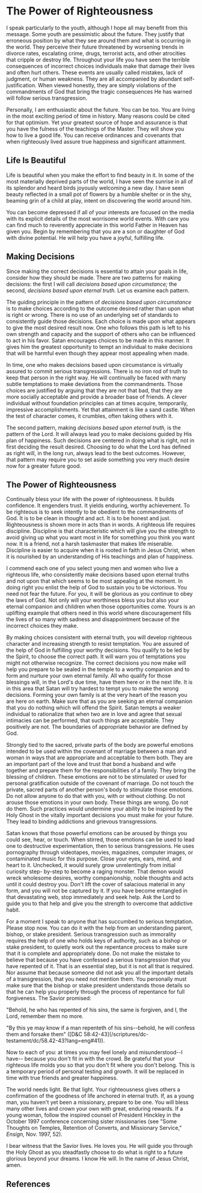 # The Power of Righteousness

I speak particularly to the youth, although I hope all may benefit from this
message. Some youth are pessimistic about the future. They justify that
erroneous position by what they see around them and what is occurring in the
world. They perceive their future threatened by worsening trends in divorce
rates, escalating crime, drugs, terrorist acts, and other atrocities that
cripple or destroy life. Throughout your life you have seen the terrible
consequences of incorrect choices individuals make that damage their lives and
often hurt others. These events are usually called mistakes, lack of judgment,
or human weakness. They are all accompanied by abundant self-justification.
When viewed honestly, they are simply violations of the commandments of God
that bring the tragic consequences He has warned will follow serious
transgression.

Personally, I am enthusiastic about the future. You can be too. You are living
in the most exciting period of time in history. Many reasons could be cited
for that optimism. Yet your greatest source of hope and assurance is that you
have the fulness of the teachings of the Master. They will show you how to
live a good life. You can receive ordinances and covenants that when
righteously lived assure true happiness and significant attainment.

## Life Is Beautiful

Life is beautiful when you make the effort to find beauty in it. In some of
the most materially deprived parts of the world, I have seen the sunrise in
all of its splendor and heard birds joyously welcoming a new day. I have seen
beauty reflected in a small pot of flowers by a humble shelter or in the shy,
beaming grin of a child at play, intent on discovering the world around him.

You can become depressed if all of your interests are focused on the media
with its explicit details of the most worrisome world events. With care you
can find much to reverently appreciate in this world Father in Heaven has
given you. Begin by remembering that you are a son or daughter of God with
divine potential. He will help you have a joyful, fulfilling life.

## Making Decisions

Since making the correct decisions is essential to attain your goals in life,
consider how they should be made. There are two patterns for making decisions:
the first I will call _decisions based upon circumstance;_ the second,
_decisions based upon eternal truth._ Let us examine each pattern.

The guiding principle in the pattern of _decisions based upon circumstance_ is
to make choices according to the outcome desired rather than upon what is
right or wrong. There is no use of an underlying set of standards to
consistently guide those decisions. Each choice is made upon what appears to
give the most desired result now. One who follows this path is left to his own
strength and capacity and the support of others who can be influenced to act
in his favor. Satan encourages choices to be made in this manner. It gives him
the greatest opportunity to tempt an individual to make decisions that will be
harmful even though they appear most appealing when made.

In time, one who makes decisions based upon circumstance is virtually assured
to commit serious transgressions. There is no iron rod of truth to keep that
person in the right way. He will continually be faced with many subtle
temptations to make deviations from the commandments. Those choices are
justified by arguing that they are not that bad, that they are more socially
acceptable and provide a broader base of friends. A clever individual without
foundation principles can at times acquire, temporarily, impressive
accomplishments. Yet that attainment is like a sand castle. When the test of
character comes, it crumbles, often taking others with it.

The second pattern, making _decisions based upon eternal truth,_ is the
pattern of the Lord. It will always lead you to make decisions guided by His
plan of happiness. Such decisions are centered in doing what is right, not in
first deciding the result desired. Choosing to do what the Lord has defined as
right will, in the long run, always lead to the best outcomes. However, that
pattern may require you to set aside something you very much desire now for a
greater future good.

## The Power of Righteousness

Continually bless your life with the power of righteousness. It builds
confidence. It engenders trust. It yields enduring, worthy achievement. To be
righteous is to seek intently to be obedient to the commandments of God. It is
to be clean in thought and act. It is to be honest and just. Righteousness is
shown more in acts than in words. A righteous life requires discipline.
Discipline is that characteristic which will give you the strength to avoid
giving up what you want most in life for something you think you want now. It
is a friend, not a harsh taskmaster that makes life miserable. Discipline is
easier to acquire when it is rooted in faith in Jesus Christ, when it is
nourished by an understanding of His teachings and plan of happiness.

I commend each one of you select young men and women who live a righteous
life, who consistently make decisions based upon eternal truths and not upon
that which seems to be most appealing at the moment. In doing right you enlist
the help of God to sustain you to be victorious. You need not fear the future.
For you, it will be glorious as you continue to obey the laws of God. Not only
will your worthiness bless you but also your eternal companion and children
when those opportunities come. Yours is an uplifting example that others need
in this world where discouragement fills the lives of so many with sadness and
disappointment because of the incorrect choices they make.

By making choices consistent with eternal truth, you will develop righteous
character and increasing strength to resist temptation. You are assured of the
help of God in fulfilling your worthy decisions. You qualify to be led by the
Spirit, to choose the correct path. It will warn you of temptations you might
not otherwise recognize. The correct decisions you now make will help you
prepare to be sealed in the temple to a worthy companion and to form and
nurture your own eternal family. All who qualify for those blessings will, in
the Lord's due time, have them here or in the next life. It is in this area
that Satan will try hardest to tempt you to make the wrong decisions. Forming
your own family is at the very heart of the reason you are here on earth. Make
sure that as you are seeking an eternal companion that you do nothing which
will offend the Spirit. Satan tempts a weaker individual to rationalize that
when two are in love and agree that sexual intimacies can be performed, that
such things are acceptable. They positively are not. The boundaries of
appropriate behavior are defined by God.

Strongly tied to the sacred, private parts of the body are powerful emotions
intended to be used within the covenant of marriage between a man and woman in
ways that are appropriate and acceptable to them both. They are an important
part of the love and trust that bond a husband and wife together and prepare
them for the responsibilities of a family. They bring the blessing of
children. These emotions are not to be stimulated or used for personal
gratification outside of the covenant of marriage. Do not touch the private,
sacred parts of another person's body to stimulate those emotions. Do not
allow anyone to do that with you, with or without clothing. Do not arouse
those emotions in your own body. These things are wrong. Do not do them. Such
practices would undermine your ability to be inspired by the Holy Ghost in the
vitally important decisions you must make for your future. They lead to
binding addictions and grievous transgressions.

Satan knows that those powerful emotions can be aroused by things you could
see, hear, or touch. When stirred, those emotions can be used to lead one to
destructive experimentation, then to serious transgressions. He uses
pornography through videotapes, movies, magazines, computer images, or
contaminated music for this purpose. Close your eyes, ears, mind, and heart to
it. Unchecked, it would surely grow unrelentingly from initial curiosity step-
by-step to become a raging monster. That demon would wreck wholesome desires,
worthy companionship, noble thoughts and acts until it could destroy you.
Don't lift the cover of salacious material in any form, and you will not be
captured by it. If you have become entangled in that devastating web, stop
immediately and seek help. Ask the Lord to guide you to that help and give you
the strength to overcome that addictive habit.

For a moment I speak to anyone that has succumbed to serious temptation.
Please stop now. You can do it with the help from an understanding parent,
bishop, or stake president. Serious transgression such as immorality requires
the help of one who holds keys of authority, such as a bishop or stake
president, to quietly work out the repentance process to make sure that it is
complete and appropriately done. Do not make the mistake to believe that
because you have confessed a serious transgression that you have repented of
it. That is an essential step, but it is not all that is required. Nor assume
that because someone did not ask you all the important details of a
transgression, that you need not mention them. You personally must make sure
that the bishop or stake president understands those details so that he can
help you properly through the process of repentance for full forgiveness. The
Savior promised:

"Behold, he who has repented of his sins, the same is forgiven, and I, the
Lord, remember them no more.

"By this ye may know if a man repenteth of his sins--behold, he will confess
them and forsake them" ([D&amp;C 58:42-43](/scriptures/dc-
testament/dc/58.42-43?lang=eng#41)).

Now to each of you: at times you may feel lonely and misunderstood--I have--
because you don't fit in with the crowd. Be grateful that your righteous life
molds you so that you don't fit where you don't belong. This is a temporary
period of personal testing and growth. It will be replaced in time with true
friends and greater happiness.

The world needs light. Be that light. Your righteousness gives others a
confirmation of the goodness of life anchored in eternal truth. If, as a young
man, you haven't yet been a missionary, prepare to be one. You will bless many
other lives and crown your own with great, enduring rewards. If a young woman,
follow the inspired counsel of President Hinckley in the October 1997
conference concerning sister missionaries (see "Some Thoughts on Temples,
Retention of Converts, and Missionary Service," _Ensign,_ Nov. 1997, 52).

I bear witness that the Savior lives. He loves you. He will guide you through
the Holy Ghost as you steadfastly choose to do what is right to a future
glorious beyond your dreams. I know He will. In the name of Jesus Christ,
amen.

## References

